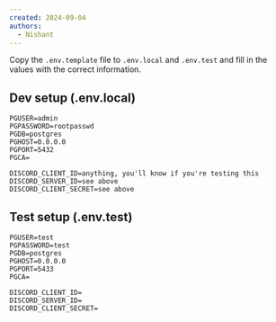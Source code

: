 ```yaml
---
created: 2024-09-04
authors:
  - Nishant
---
```

Copy the `.env.template` file to `.env.local` and `.env.test` and fill in the values with the correct information.
## Dev setup (.env.local)

```env
PGUSER=admin
PGPASSWORD=rootpasswd
PGDB=postgres
PGHOST=0.0.0.0
PGPORT=5432
PGCA=

DISCORD_CLIENT_ID=anything, you'll know if you're testing this
DISCORD_SERVER_ID=see above
DISCORD_CLIENT_SECRET=see above
```

## Test setup (.env.test)

```env
PGUSER=test
PGPASSWORD=test
PGDB=postgres
PGHOST=0.0.0.0
PGPORT=5433
PGCA=

DISCORD_CLIENT_ID=
DISCORD_SERVER_ID=
DISCORD_CLIENT_SECRET=
```